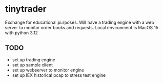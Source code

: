 # tinytrader
Exchange for educational purposes. Will have a trading engine with a web server to monitor order books and requests. Local environment is MacOS 15 with python 3.12


## TODO
- set up trading engine
- set up sample client
- set up webserver to monitor engine
- set up IEX historical pcap to stress test engine

